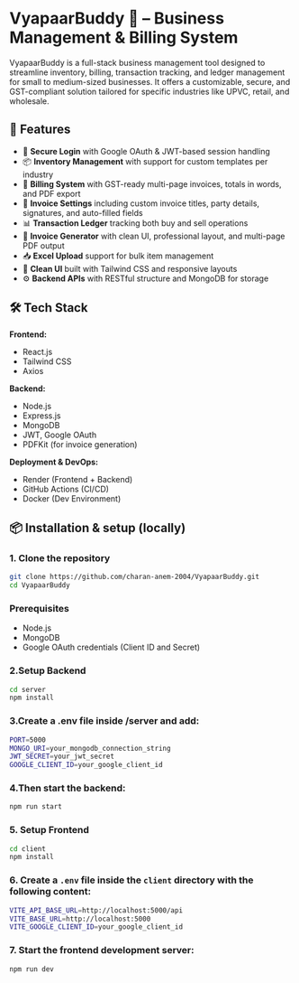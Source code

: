 # VyapaarBuddy 🧾 – Business Management & Billing System

VyapaarBuddy is a full-stack business management tool designed to streamline inventory, billing, transaction tracking, and ledger management for small to medium-sized businesses. It offers a customizable, secure, and GST-compliant solution tailored for specific industries like UPVC, retail, and wholesale.

## 🚀 Features

- 🔐 **Secure Login** with Google OAuth & JWT-based session handling  
- 📦 **Inventory Management** with support for custom templates per industry  
- 💸 **Billing System** with GST-ready multi-page invoices, totals in words, and PDF export  
- 🧾 **Invoice Settings** including custom invoice titles, party details, signatures, and auto-filled fields  
- 📊 **Transaction Ledger** tracking both buy and sell operations  
- 🧾 **Invoice Generator** with clean UI, professional layout, and multi-page PDF output  
- 📥 **Excel Upload** support for bulk item management  
- 🎨 **Clean UI** built with Tailwind CSS and responsive layouts  
- ⚙️ **Backend APIs** with RESTful structure and MongoDB for storage  


## 🛠️ Tech Stack

**Frontend:**  
- React.js  
- Tailwind CSS  
- Axios  

**Backend:**  
- Node.js  
- Express.js  
- MongoDB  
- JWT, Google OAuth  
- PDFKit (for invoice generation)

**Deployment & DevOps:**  
- Render (Frontend + Backend)
- GitHub Actions (CI/CD)
- Docker (Dev Environment)


## 📦 Installation & setup (locally)

### 1. Clone the repository
```bash
git clone https://github.com/charan-anem-2004/VyapaarBuddy.git
cd VyapaarBuddy
```

### Prerequisites
- Node.js
- MongoDB
- Google OAuth credentials (Client ID and Secret)

### 2.Setup Backend

```bash
cd server
npm install
```

### 3.Create a .env file inside /server and add:
```bash
PORT=5000
MONGO_URI=your_mongodb_connection_string
JWT_SECRET=your_jwt_secret
GOOGLE_CLIENT_ID=your_google_client_id
```

### 4.Then start the backend:
```bash
npm run start
```

### 5. Setup Frontend
```bash
cd client
npm install
```

### 6. Create a `.env` file inside the `client` directory with the following content:
```bash
VITE_API_BASE_URL=http://localhost:5000/api
VITE_BASE_URL=http://localhost:5000
VITE_GOOGLE_CLIENT_ID=your_google_client_id
```

### 7. Start the frontend development server:
```bash
npm run dev
```






